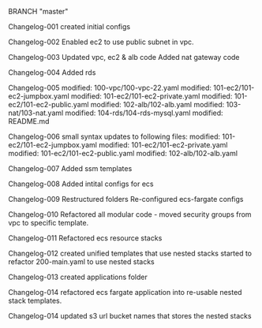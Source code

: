 BRANCH "master" 

Changelog-001
    created initial configs

Changelog-002
    Enabled ec2 to use public subnet in vpc.

Changelog-003
    Updated vpc, ec2 & alb code
    Added nat gateway code
    
Changelog-004
    Added rds 

Changelog-005
    modified:   100-vpc/100-vpc-22.yaml
    modified:   101-ec2/101-ec2-jumpbox.yaml
    modified:   101-ec2/101-ec2-private.yaml
    modified:   101-ec2/101-ec2-public.yaml
    modified:   102-alb/102-alb.yaml
    modified:   103-nat/103-nat.yaml
    modified:   104-rds/104-rds-mysql.yaml
    modified:   README.md

Changelog-006
    small syntax updates to following files:
    modified:   101-ec2/101-ec2-jumpbox.yaml
    modified:   101-ec2/101-ec2-private.yaml
    modified:   101-ec2/101-ec2-public.yaml
    modified:   102-alb/102-alb.yaml

Changelog-007
    Added ssm templates

Changelog-008
    Added intital configs for ecs 

Changelog-009
    Restructured folders
    Re-configured ecs-fargate configs 

Changelog-010
    Refactored all modular code 
        - moved security groups from vpc to specific template.

Changelog-011
    Refactored ecs resource stacks

Changelog-012
    created unified templates that use nested stacks
    started to refactor 200-main.yaml to use nested stacks

Changelog-013
    created applications folder

Changelog-014
    refactored ecs fargate application into re-usable nested stack templates.
    
Changelog-014
    updated s3 url bucket names that stores the nested stacks